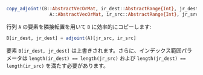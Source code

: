 ```julia
copy_adjoint!(B::AbstractVecOrMat, ir_dest::AbstractRange{Int}, jr_dest::AbstractRange{Int},
                A::AbstractVecOrMat, ir_src::AbstractRange{Int}, jr_src::AbstractRange{Int}) -> B
```

行列 `A` の要素を隣接転置を用いて `B` に効率的にコピーします:

```julia
B[ir_dest, jr_dest] = adjoint(A)[jr_src, ir_src]
```

要素 `B[ir_dest, jr_dest]` は上書きされます。さらに、インデックス範囲パラメータは `length(ir_dest) == length(jr_src)` および `length(jr_dest) == length(ir_src)` を満たす必要があります。
